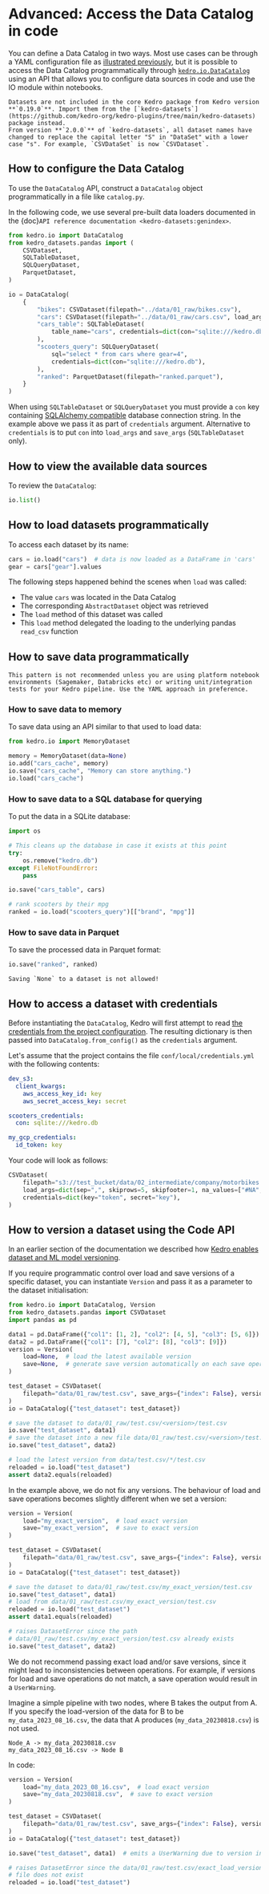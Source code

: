 # Advanced: Access the Data Catalog in code

You can define a Data Catalog in two ways. Most use cases can be through a YAML configuration file as [illustrated previously](./data_catalog.md), but it is possible to access the Data Catalog programmatically through [`kedro.io.DataCatalog`](/kedro.io.DataCatalog) using an API that allows you to configure data sources in code and use the IO module within notebooks.

```{warning}
Datasets are not included in the core Kedro package from Kedro version **`0.19.0`**. Import them from the [`kedro-datasets`](https://github.com/kedro-org/kedro-plugins/tree/main/kedro-datasets) package instead.
From version **`2.0.0`** of `kedro-datasets`, all dataset names have changed to replace the capital letter "S" in "DataSet" with a lower case "s". For example, `CSVDataSet` is now `CSVDataset`.
```

## How to configure the Data Catalog

To use the `DataCatalog` API, construct a `DataCatalog` object programmatically in a file like `catalog.py`.

In the following code, we use several pre-built data loaders documented in the {doc}`API reference documentation <kedro-datasets:genindex>`.

```python
from kedro.io import DataCatalog
from kedro_datasets.pandas import (
    CSVDataset,
    SQLTableDataset,
    SQLQueryDataset,
    ParquetDataset,
)

io = DataCatalog(
    {
        "bikes": CSVDataset(filepath="../data/01_raw/bikes.csv"),
        "cars": CSVDataset(filepath="../data/01_raw/cars.csv", load_args=dict(sep=",")),
        "cars_table": SQLTableDataset(
            table_name="cars", credentials=dict(con="sqlite:///kedro.db")
        ),
        "scooters_query": SQLQueryDataset(
            sql="select * from cars where gear=4",
            credentials=dict(con="sqlite:///kedro.db"),
        ),
        "ranked": ParquetDataset(filepath="ranked.parquet"),
    }
)
```

When using `SQLTableDataset` or `SQLQueryDataset` you must provide a `con` key containing [SQLAlchemy compatible](https://docs.sqlalchemy.org/en/13/core/engines.html#database-urls) database connection string. In the example above we pass it as part of `credentials` argument. Alternative to `credentials` is to put `con` into `load_args` and `save_args` (`SQLTableDataset` only).

## How to view the available data sources

To review the `DataCatalog`:

```python
io.list()
```

## How to load datasets programmatically

To access each dataset by its name:

```python
cars = io.load("cars")  # data is now loaded as a DataFrame in 'cars'
gear = cars["gear"].values
```

The following steps happened behind the scenes when `load` was called:

- The value `cars` was located in the Data Catalog
- The corresponding `AbstractDataset` object was retrieved
- The `load` method of this dataset was called
- This `load` method delegated the loading to the underlying pandas `read_csv` function

## How to save data programmatically

```{warning}
This pattern is not recommended unless you are using platform notebook environments (Sagemaker, Databricks etc) or writing unit/integration tests for your Kedro pipeline. Use the YAML approach in preference.
```

### How to save data to memory

To save data using an API similar to that used to load data:

```python
from kedro.io import MemoryDataset

memory = MemoryDataset(data=None)
io.add("cars_cache", memory)
io.save("cars_cache", "Memory can store anything.")
io.load("cars_cache")
```

### How to save data to a SQL database for querying

To put the data in a SQLite database:

```python
import os

# This cleans up the database in case it exists at this point
try:
    os.remove("kedro.db")
except FileNotFoundError:
    pass

io.save("cars_table", cars)

# rank scooters by their mpg
ranked = io.load("scooters_query")[["brand", "mpg"]]
```

### How to save data in Parquet

To save the processed data in Parquet format:

```python
io.save("ranked", ranked)
```

```{warning}
Saving `None` to a dataset is not allowed!
```

## How to access a dataset with credentials
Before instantiating the `DataCatalog`, Kedro will first attempt to read [the credentials from the project configuration](../configuration/credentials.md). The resulting dictionary is then passed into `DataCatalog.from_config()` as the `credentials` argument.

Let's assume that the project contains the file `conf/local/credentials.yml` with the following contents:

```yaml
dev_s3:
  client_kwargs:
    aws_access_key_id: key
    aws_secret_access_key: secret

scooters_credentials:
  con: sqlite:///kedro.db

my_gcp_credentials:
  id_token: key
```

Your code will look as follows:

```python
CSVDataset(
    filepath="s3://test_bucket/data/02_intermediate/company/motorbikes.csv",
    load_args=dict(sep=",", skiprows=5, skipfooter=1, na_values=["#NA", "NA"]),
    credentials=dict(key="token", secret="key"),
)
```

## How to version a dataset using the Code API

In an earlier section of the documentation we described how [Kedro enables dataset and ML model versioning](./data_catalog.md/#dataset-versioning).

If you require programmatic control over load and save versions of a specific dataset, you can instantiate `Version` and pass it as a parameter to the dataset initialisation:

```python
from kedro.io import DataCatalog, Version
from kedro_datasets.pandas import CSVDataset
import pandas as pd

data1 = pd.DataFrame({"col1": [1, 2], "col2": [4, 5], "col3": [5, 6]})
data2 = pd.DataFrame({"col1": [7], "col2": [8], "col3": [9]})
version = Version(
    load=None,  # load the latest available version
    save=None,  # generate save version automatically on each save operation
)

test_dataset = CSVDataset(
    filepath="data/01_raw/test.csv", save_args={"index": False}, version=version
)
io = DataCatalog({"test_dataset": test_dataset})

# save the dataset to data/01_raw/test.csv/<version>/test.csv
io.save("test_dataset", data1)
# save the dataset into a new file data/01_raw/test.csv/<version>/test.csv
io.save("test_dataset", data2)

# load the latest version from data/test.csv/*/test.csv
reloaded = io.load("test_dataset")
assert data2.equals(reloaded)
```

In the example above, we do not fix any versions. The behaviour of load and save operations becomes slightly different when we set a version:


```python
version = Version(
    load="my_exact_version",  # load exact version
    save="my_exact_version",  # save to exact version
)

test_dataset = CSVDataset(
    filepath="data/01_raw/test.csv", save_args={"index": False}, version=version
)
io = DataCatalog({"test_dataset": test_dataset})

# save the dataset to data/01_raw/test.csv/my_exact_version/test.csv
io.save("test_dataset", data1)
# load from data/01_raw/test.csv/my_exact_version/test.csv
reloaded = io.load("test_dataset")
assert data1.equals(reloaded)

# raises DatasetError since the path
# data/01_raw/test.csv/my_exact_version/test.csv already exists
io.save("test_dataset", data2)
```

We do not recommend passing exact load and/or save versions, since it might lead to inconsistencies between operations. For example, if versions for load and save operations do not match, a save operation would result in a `UserWarning`.

Imagine a simple pipeline with two nodes, where B takes the output from A. If you specify the load-version of the data for B to be `my_data_2023_08_16.csv`, the data that A produces (`my_data_20230818.csv`) is not used.

```text
Node_A -> my_data_20230818.csv
my_data_2023_08_16.csv -> Node B
```

In code:

```python
version = Version(
    load="my_data_2023_08_16.csv",  # load exact version
    save="my_data_20230818.csv",  # save to exact version
)

test_dataset = CSVDataset(
    filepath="data/01_raw/test.csv", save_args={"index": False}, version=version
)
io = DataCatalog({"test_dataset": test_dataset})

io.save("test_dataset", data1)  # emits a UserWarning due to version inconsistency

# raises DatasetError since the data/01_raw/test.csv/exact_load_version/test.csv
# file does not exist
reloaded = io.load("test_dataset")
```
